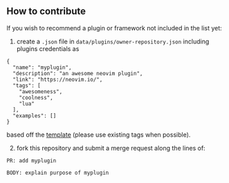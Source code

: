## How to contribute

If you wish to recommend a plugin or framework not included in the list yet:

1. create a `.json` file in `data/plugins/owner-repository.json` including plugins credentials as
```
{
  "name": "myplugin",
  "description": "an awesome neovim plugin",
  "link": "https://neovim.io/",
  "tags": [
    "awesomeness",
    "coolness",
    "lua"
  ],
  "examples": []
}
```
based off the [template](template.json) (please use existing tags when possible).

2. fork this repository and submit a merge request along the lines of:
```
PR: add myplugin

BODY: explain purpose of myplugin
```
